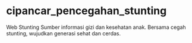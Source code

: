 # cipancar_pencegahan_stunting
Web Stunting Sumber informasi gizi dan kesehatan anak. Bersama cegah stunting, wujudkan generasi sehat dan cerdas.
